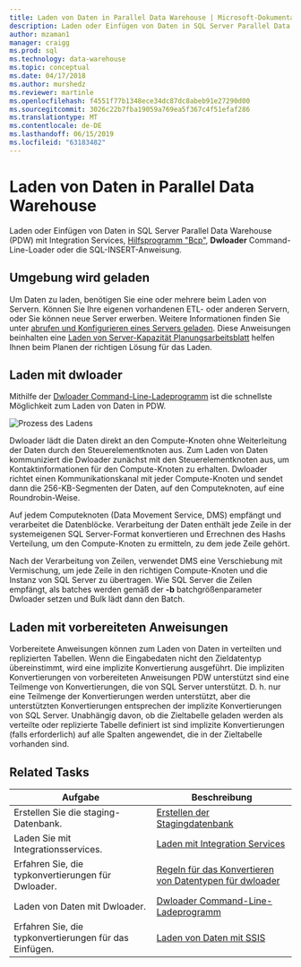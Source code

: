 ```yaml
---
title: Laden von Daten in Parallel Data Warehouse | Microsoft-Dokumentation
description: Laden oder Einfügen von Daten in SQL Server Parallel Data Warehouse (PDW) mit Integration Services "," Hilfsprogramm "Bcp" "," Dwloader "oder" SQL INSERT-Anweisung.
author: mzaman1
manager: craigg
ms.prod: sql
ms.technology: data-warehouse
ms.topic: conceptual
ms.date: 04/17/2018
ms.author: murshedz
ms.reviewer: martinle
ms.openlocfilehash: f4551f77b1348ece34dc87dc8abeb91e27290d00
ms.sourcegitcommit: 3026c22b7fba19059a769ea5f367c4f51efaf286
ms.translationtype: MT
ms.contentlocale: de-DE
ms.lasthandoff: 06/15/2019
ms.locfileid: "63183482"
---
```

# <a name="loading-data-into-parallel-data-warehouse"></a>Laden von Daten in Parallel Data Warehouse
Laden oder Einfügen von Daten in SQL Server Parallel Data Warehouse (PDW) mit Integration Services, [Hilfsprogramm "Bcp"](../tools/bcp-utility.md), **Dwloader** Command-Line-Loader oder die SQL-INSERT-Anweisung.  

## <a name="loading-environment"></a>Umgebung wird geladen  
Um Daten zu laden, benötigen Sie eine oder mehrere beim Laden von Servern. Können Sie Ihre eigenen vorhandenen ETL- oder anderen Servern, oder Sie können neue Server erwerben. Weitere Informationen finden Sie unter [abrufen und Konfigurieren eines Servers geladen](acquire-and-configure-loading-server.md). Diese Anweisungen beinhalten eine [Laden von Server-Kapazität Planungsarbeitsblatt](loading-server-capacity-planning-worksheet.md) helfen Ihnen beim Planen der richtigen Lösung für das Laden.  
  
## <a name="load-with-dwloader"></a>Laden mit dwloader  
Mithilfe der [Dwloader Command-Line-Ladeprogramm](dwloader.md) ist die schnellste Möglichkeit zum Laden von Daten in PDW.  
  
![Prozess des Ladens](media/loading-process.png "Prozess des Ladens")  
  
Dwloader lädt die Daten direkt an den Compute-Knoten ohne Weiterleitung der Daten durch den Steuerelementknoten aus. Zum Laden von Daten kommuniziert die Dwloader zunächst mit den Steuerelementknoten aus, um Kontaktinformationen für den Compute-Knoten zu erhalten. Dwloader richtet einen Kommunikationskanal mit jeder Compute-Knoten und sendet dann die 256-KB-Segmenten der Daten, auf den Computeknoten, auf eine Roundrobin-Weise.  
  
Auf jedem Computeknoten (Data Movement Service, DMS) empfängt und verarbeitet die Datenblöcke. Verarbeitung der Daten enthält jede Zeile in der systemeigenen SQL Server-Format konvertieren und Errechnen des Hashs Verteilung, um den Compute-Knoten zu ermitteln, zu dem jede Zeile gehört.  
  
Nach der Verarbeitung von Zeilen, verwendet DMS eine Verschiebung mit Vermischung, um jede Zeile in den richtigen Compute-Knoten und die Instanz von SQL Server zu übertragen. Wie SQL Server die Zeilen empfängt, als batches werden gemäß der **-b** batchgrößenparameter Dwloader setzen und Bulk lädt dann den Batch.  

## <a name="load-with-prepared-statements"></a>Laden mit vorbereiteten Anweisungen

Vorbereitete Anweisungen können zum Laden von Daten in verteilten und replizierten Tabellen. Wenn die Eingabedaten nicht den Zieldatentyp übereinstimmt, wird eine implizite Konvertierung ausgeführt. Die impliziten Konvertierungen von vorbereiteten Anweisungen PDW unterstützt sind eine Teilmenge von Konvertierungen, die von SQL Server unterstützt. D. h. nur eine Teilmenge der Konvertierungen werden unterstützt, aber die unterstützten Konvertierungen entsprechen der implizite Konvertierungen von SQL Server. Unabhängig davon, ob die Zieltabelle geladen werden als verteilte oder replizierte Tabelle definiert ist sind implizite Konvertierungen (falls erforderlich) auf alle Spalten angewendet, die in der Zieltabelle vorhanden sind. 

<!-- MISSING LINK
For more information, see [Prepared statements](prepared-statements.md).
-->
  
## <a name="related-tasks"></a>Related Tasks  
  
|Aufgabe|Beschreibung|  
|--------|---------------|  
|Erstellen Sie die staging-Datenbank.|[Erstellen der Stagingdatenbank](staging-database.md)|  
|Laden Sie mit Integrationsservices.|[Laden mit Integration Services](load-with-ssis.md)|  
|Erfahren Sie, die typkonvertierungen für Dwloader.|[Regeln für das Konvertieren von Datentypen für dwloader](dwloader-data-type-conversion-rules.md)|  
|Laden von Daten mit Dwloader.|[Dwloader Command-Line-Ladeprogramm](dwloader.md)|  
|Erfahren Sie, die typkonvertierungen für das Einfügen.|[Laden von Daten mit SSIS](load-with-insert.md)|  
 
<!-- MISSING LINKS
## See Also  
[Grant permissions to load data](grant-permissions-to-load-data.md)  
[Common metadata query examles](metadata-query-examples.md)  
  
-->

